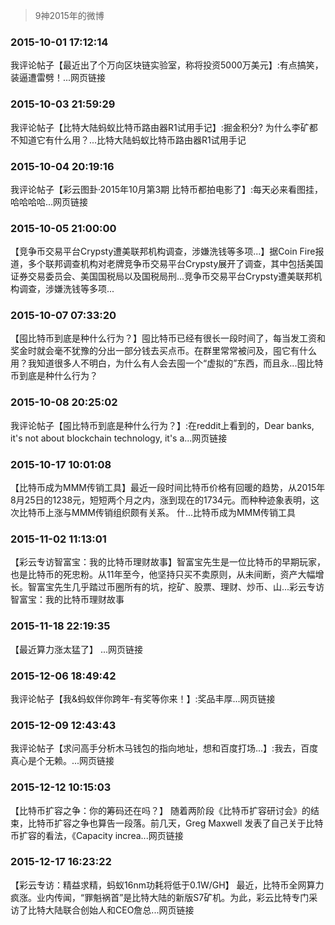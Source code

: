 > 9神2015年的微博

### 2015-10-01 17:12:14

我评论帖子【最近出了个万向区块链实验室，称将投资5000万美元】:有点搞笑，装逼遭雷劈！...网页链接
### 2015-10-03 21:59:29

我评论帖子【比特大陆蚂蚁比特币路由器R1试用手记】:掘金积分? 为什么李矿都不知道它有什么用？...比特大陆蚂蚁比特币路由器R1试用手记
### 2015-10-04 20:19:16

我评论帖子【彩云图卦·2015年10月第3期 比特币都拍电影了】:每天必来看图挂，哈哈哈哈...网页链接
### 2015-10-05 21:00:00

【竞争币交易平台Crypsty遭美联邦机构调查，涉嫌洗钱等多项...】据Coin Fire报道，多个联邦调查机构对老牌竞争币交易平台Crypsty展开了调查，其中包括美国证券交易委员会、美国国税局以及国税局刑...竞争币交易平台Crypsty遭美联邦机构调查，涉嫌洗钱等多项...
### 2015-10-07 07:33:20

【囤比特币到底是种什么行为？】囤比特币已经有很长一段时间了，每当发工资和奖金时就会毫不犹豫的分出一部分钱去买点币。在群里常常被问及，囤它有什么用？我知道很多人不明白，为什么有人会去囤一个“虚拟的”东西，而且永...囤比特币到底是种什么行为？
### 2015-10-08 20:25:02

我评论帖子【囤比特币到底是种什么行为？】:在reddit上看到的，Dear banks, it's not about blockchain technology, it's a...网页链接
### 2015-10-17 10:01:08

【比特币成为MMM传销工具】最近一段时间比特币价格有回暖的趋势，从2015年8月25日的1238元，短短两个月之内，涨到现在的1734元。而种种迹象表明，这次比特币上涨与MMM传销组织颇有关系。 什...比特币成为MMM传销工具
### 2015-11-02 11:13:01

【彩云专访智富宝：我的比特币理财故事】智富宝先生是一位比特币的早期玩家，也是比特币的死忠粉。从11年至今，他坚持只买不卖原则，从未间断，资产大幅增长。智富宝先生几乎踏过币圈所有的坑，挖矿、股票、理财、炒币、山...彩云专访智富宝：我的比特币理财故事
### 2015-11-18 22:19:35

【最近算力涨太猛了】 ...网页链接
### 2015-12-06 18:49:42

我评论帖子【我&amp;蚂蚁伴你跨年-有奖等你来！】:奖品丰厚...网页链接
### 2015-12-09 12:43:43

我评论帖子【求问高手分析木马钱包的指向地址，想和百度打场...】:我去，百度真心是个无赖。...网页链接
### 2015-12-12 10:15:03

【比特币扩容之争：你的筹码还在吗？】 随着两阶段《比特币扩容研讨会》的结束，比特币扩容之争也算告一段落。前几天，Greg Maxwell 发表了自己关于比特币扩容的看法，《Capacity increa...网页链接
### 2015-12-17 16:23:22

【彩云专访：精益求精，蚂蚁16nm功耗将低于0.1W/GH】 最近，比特币全网算力疯涨。业内传闻，“罪魁祸首”是比特大陆的新版S7矿机。为此，彩云比特专门采访了比特大陆联合创始人和CEO詹总...网页链接
